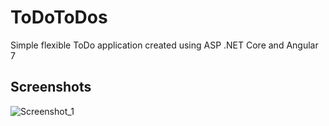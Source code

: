 # ToDoToDos
Simple flexible ToDo application created using ASP .NET Core and Angular 7

## Screenshots
![Screenshot_1](https://user-images.githubusercontent.com/38386015/56188007-04183180-602d-11e9-9ac1-00cc204bba91.png)
